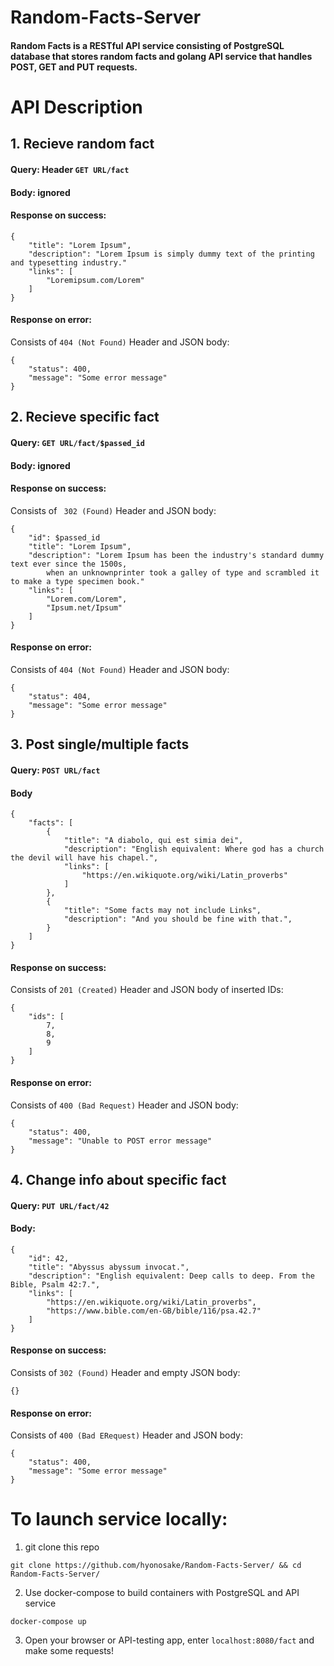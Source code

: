 # Random-Facts-Server

#### Random Facts is a RESTful API service consisting of PostgreSQL database that stores random facts and golang API service that handles POST, GET and PUT requests.

# API Description
## 1. Recieve random fact
#### Query: Header ```GET URL/fact ```
#### Body: ignored
#### Response on success:
```
{
    "title": "Lorem Ipsum",
    "description": "Lorem Ipsum is simply dummy text of the printing and typesetting industry."
    "links": [
        "Loremipsum.com/Lorem"
    ]
}
```
#### Response on error:
Consists of ```404 (Not Found)``` Header and JSON body:
```
{
    "status": 400,
    "message": "Some error message"
}
```

## 2. Recieve specific fact
#### Query: ```GET URL/fact/$passed_id ```
#### Body: ignored
#### Response on success:
Consists of ``` 302 (Found)``` Header and JSON body:
```
{
    "id": $passed_id
    "title": "Lorem Ipsum",
    "description": "Lorem Ipsum has been the industry's standard dummy text ever since the 1500s,
        when an unknownprinter took a galley of type and scrambled it to make a type specimen book."
    "links": [
        "Lorem.com/Lorem",
        "Ipsum.net/Ipsum"
    ]
}
```
#### Response on error:
Consists of ```404 (Not Found)``` Header and JSON body:
```
{
    "status": 404,
    "message": "Some error message"
}
```
## 3. Post single/multiple facts
#### Query: ```POST URL/fact ```
#### Body
```
{
    "facts": [
        {
            "title": "A diabolo, qui est simia dei",
            "description": "English equivalent: Where god has a church the devil will have his chapel.",
            "links": [
                "https://en.wikiquote.org/wiki/Latin_proverbs"
            ]
        },
        {
            "title": "Some facts may not include Links",
            "description": "And you should be fine with that.",
        }
    ]
}
```
#### Response on success:
Consists of ```201 (Created)``` Header and JSON body of inserted IDs:
```
{
    "ids": [
        7,
        8,
        9
    ]
}
```
#### Response on error:
Consists of ```400 (Bad Request)``` Header and JSON body:
```
{
    "status": 400,
    "message": "Unable to POST error message"
}
```
## 4. Change info about specific fact
#### Query:  ```PUT URL/fact/42 ```
#### Body:
```
{
    "id": 42,
    "title": "Abyssus abyssum invocat.",
    "description": "English equivalent: Deep calls to deep. From the Bible, Psalm 42:7.",
    "links": [
        "https://en.wikiquote.org/wiki/Latin_proverbs",
        "https://www.bible.com/en-GB/bible/116/psa.42.7"
    ]
}
```
#### Response on success:
Consists of  ```302 (Found)``` Header and empty JSON body:
```
{}
```
#### Response on error:
Consists of ```400 (Bad ERequest)``` Header and JSON body:
```
{
    "status": 400,
    "message": "Some error message"
}
```
# To launch service locally:
1. git clone this repo
```
git clone https://github.com/hyonosake/Random-Facts-Server/ && cd Random-Facts-Server/
```
2. Use docker-compose to build containers with PostgreSQL and API service
```
docker-compose up
```
3. Open your browser or API-testing app, enter ```localhost:8080/fact``` and make some requests!





